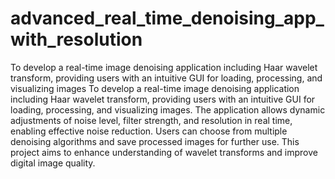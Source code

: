 # advanced_real_time_denoising_app_with_resolution
To develop a real-time image denoising application including Haar wavelet transform, providing users with an intuitive GUI for loading, processing, and visualizing images
To develop a real-time image denoising application including Haar wavelet transform, providing users with an intuitive GUI for loading, processing, and visualizing images. The application allows dynamic adjustments of noise level, filter strength, and resolution in real time, enabling effective noise reduction. Users can choose from multiple denoising algorithms and save processed images for further use. This project aims to enhance understanding of wavelet transforms and improve digital image quality.
